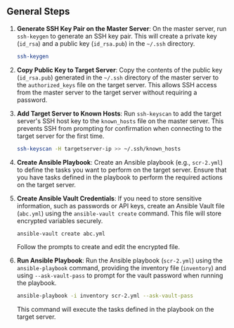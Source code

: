 ## General Steps

1. **Generate SSH Key Pair on the Master Server**:
   On the master server, run `ssh-keygen` to generate an SSH key pair. This will create a private key (`id_rsa`) and a public key (`id_rsa.pub`) in the `~/.ssh` directory.

   ```bash
   ssh-keygen
   ```

2. **Copy Public Key to Target Server**:
   Copy the contents of the public key (`id_rsa.pub`) generated in the `~/.ssh` directory of the master server to the `authorized_keys` file on the target server. This allows SSH access from the master server to the target server without requiring a password.

3. **Add Target Server to Known Hosts**:
   Run `ssh-keyscan` to add the target server's SSH host key to the `known_hosts` file on the master server. This prevents SSH from prompting for confirmation when connecting to the target server for the first time.

   ```bash
   ssh-keyscan -H targetserver-ip >> ~/.ssh/known_hosts
   ```

4. **Create Ansible Playbook**:
   Create an Ansible playbook (e.g., `scr-2.yml`) to define the tasks you want to perform on the target server. Ensure that you have tasks defined in the playbook to perform the required actions on the target server.

5. **Create Ansible Vault Credentials**:
   If you need to store sensitive information, such as passwords or API keys, create an Ansible Vault file (`abc.yml`) using the `ansible-vault create` command. This file will store encrypted variables securely.

   ```bash
   ansible-vault create abc.yml
   ```

   Follow the prompts to create and edit the encrypted file.

6. **Run Ansible Playbook**:
   Run the Ansible playbook (`scr-2.yml`) using the `ansible-playbook` command, providing the inventory file (`inventory`) and using `--ask-vault-pass` to prompt for the vault password when running the playbook.

   ```bash
   ansible-playbook -i inventory scr-2.yml --ask-vault-pass
   ```

   This command will execute the tasks defined in the playbook on the target server.

